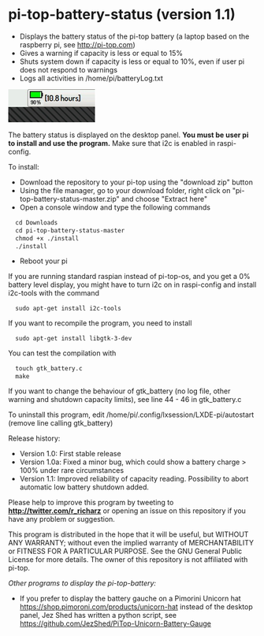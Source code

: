 # pi-top-battery-status (version 1.1)

- Displays the battery status of the pi-top battery
(a laptop based on the raspberry pi, see http://pi-top.com)
- Gives a warning if capacity is less or equal to 15%
- Shuts system down if capacity is less or equal to 10%, even if user pi does not respond to warnings
- Logs all activities in /home/pi/batteryLog.txt

![Alt text](screenshot.jpg?raw=true "battery charge")

The battery status is displayed on the desktop panel.
**You must be user pi to install and use the program.**
Make sure that i2c is enabled in raspi-config.  

To install:

- Download the repository to your pi-top using the "download zip" button
- Using the file manager, go to your download folder,
 right click on "pi-top-battery-status-master.zip" and choose "Extract here"
- Open a console window and type the following commands

```
  cd Downloads
  cd pi-top-battery-status-master
  chmod +x ./install
  ./install
```
- Reboot your pi

If you are running standard raspian instead of pi-top-os, and you get a 0% battery level display,
you might have to turn i2c on in raspi-config and install i2c-tools with the command

```
  sudo apt-get install i2c-tools
```

If you want to recompile the program, you need to install

```
  sudo apt-get install libgtk-3-dev
```

You can test the compilation with

```
  touch gtk_battery.c
  make
```

If you want to change the behaviour of gtk_battery 
(no log file, other warning and shutdown capacity limits),
see line 44 - 46 in gtk_battery.c

To uninstall this program, edit /home/pi/.config/lxsession/LXDE-pi/autostart (remove line calling gtk_battery)

Release history:

- Version 1.0: First stable release
- Version 1.0a: Fixed a minor bug, which could show a battery charge > 100% under rare circumstances
- Version 1.1: Improved reliability of capacity reading. Possibility to abort automatic low battery shutdown added.

Please help to improve this program by tweeting to
**http://twitter.com/r_richarz** or opening an issue on this repository
if you have any problem or suggestion.

This program is distributed in the hope that it will be useful,
but WITHOUT ANY WARRANTY; without even the implied warranty of
MERCHANTABILITY or FITNESS FOR A PARTICULAR PURPOSE.  See the
GNU General Public License for more details. The owner of this
repository is not affiliated with pi-top.

*Other programs to display the pi-top-battery:*

- If you prefer to display the battery gauche on a Pimorini Unicorn hat
https://shop.pimoroni.com/products/unicorn-hat
instead of the desktop panel, Jez Shed has written a python script, see
https://github.com/JezShed/PiTop-Unicorn-Battery-Gauge
